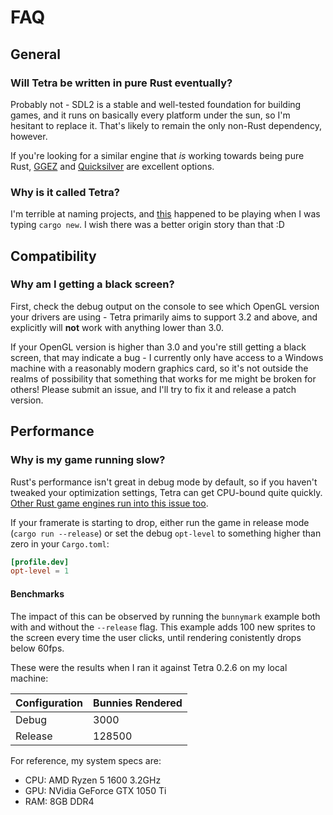 # FAQ

## General

### Will Tetra be written in pure Rust eventually?

Probably not - SDL2 is a stable and well-tested foundation for building games, and it runs on basically every platform under the sun, so I'm hesitant to replace it. That's likely to remain the only non-Rust dependency, however.

If you're looking for a similar engine that *is* working towards being pure Rust, [GGEZ](https://github.com/ggez/ggez) and [Quicksilver](https://github.com/ryanisaacg/quicksilver) are excellent options.

### Why is it called Tetra?

I'm terrible at naming projects, and [this](https://www.youtube.com/watch?v=g3xg28yaZ5E) happened to be playing when I was typing `cargo new`. I wish there was a better origin story than that :D

## Compatibility

### Why am I getting a black screen?

First, check the debug output on the console to see which OpenGL version your drivers are using - Tetra primarily aims to support 3.2 and above, and explicitly will **not** work with anything lower than 3.0.

If your OpenGL version is higher than 3.0 and you're still getting a black screen, that may indicate a bug - I currently only have access to a Windows machine with a reasonably modern graphics card, so it's not outside the realms of possibility that something that works for me might be broken for others! Please submit an issue, and I'll try to fix it and release a patch version.

## Performance

### Why is my game running slow?

Rust's performance isn't great in debug mode by default, so if you haven't tweaked your optimization settings, Tetra can get CPU-bound quite quickly. [Other Rust game engines run into this issue too](https://github.com/ggez/ggez/blob/master/docs/FAQ.md#imagesound-loading-and-font-rendering-is-slow).

If your framerate is starting to drop, either run the game in release mode (`cargo run --release`) or set the debug `opt-level` to something higher than zero in your `Cargo.toml`:

```toml
[profile.dev]
opt-level = 1
```

#### Benchmarks

The impact of this can be observed by running the `bunnymark` example both with and without the `--release` flag. This example adds 100 new sprites to the screen every time the user clicks, until rendering conistently drops below 60fps.

These were the results when I ran it against Tetra 0.2.6 on my local machine:

| Configuration | Bunnies Rendered |
| --- | --- |
| Debug | 3000 |
| Release | 128500 |

For reference, my system specs are:

* CPU: AMD Ryzen 5 1600 3.2GHz
* GPU: NVidia GeForce GTX 1050 Ti
* RAM: 8GB DDR4


